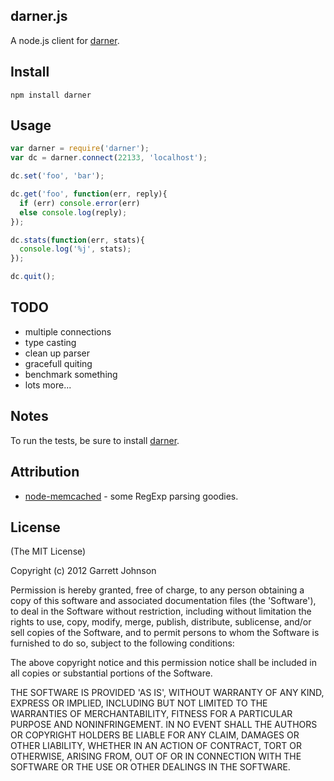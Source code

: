 ## darner.js

A node.js client for [darner](https://github.com/wavii/darner).

## Install

```shell
npm install darner
```

## Usage

```javascript
var darner = require('darner');
var dc = darner.connect(22133, 'localhost');

dc.set('foo', 'bar');

dc.get('foo', function(err, reply){
  if (err) console.error(err)
  else console.log(reply);
});

dc.stats(function(err, stats){
  console.log('%j', stats);
});

dc.quit();
```

## TODO

 - multiple connections
 - type casting
 - clean up parser
 - gracefull quiting
 - benchmark something
 - lots more...

## Notes

To run the tests, be sure to install [darner](https://github.com/wavii/darner).

## Attribution

  - [node-memcached](https://github.com/3rd-Eden/node-memcached) - some RegExp parsing goodies.

## License

(The MIT License)

Copyright (c) 2012 Garrett Johnson

Permission is hereby granted, free of charge, to any person obtaining
a copy of this software and associated documentation files (the
'Software'), to deal in the Software without restriction, including
without limitation the rights to use, copy, modify, merge, publish,
distribute, sublicense, and/or sell copies of the Software, and to
permit persons to whom the Software is furnished to do so, subject to
the following conditions:

The above copyright notice and this permission notice shall be
included in all copies or substantial portions of the Software.

THE SOFTWARE IS PROVIDED 'AS IS', WITHOUT WARRANTY OF ANY KIND,
EXPRESS OR IMPLIED, INCLUDING BUT NOT LIMITED TO THE WARRANTIES OF
MERCHANTABILITY, FITNESS FOR A PARTICULAR PURPOSE AND NONINFRINGEMENT.
IN NO EVENT SHALL THE AUTHORS OR COPYRIGHT HOLDERS BE LIABLE FOR ANY
CLAIM, DAMAGES OR OTHER LIABILITY, WHETHER IN AN ACTION OF CONTRACT,
TORT OR OTHERWISE, ARISING FROM, OUT OF OR IN CONNECTION WITH THE
SOFTWARE OR THE USE OR OTHER DEALINGS IN THE SOFTWARE.